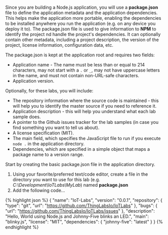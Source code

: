 Since you are building a Node.js application, you will use a __package.json__ file to define the application metadata and the application dependencies. This helps make the application more portable, enabling the dependencies to be installed anywhere you run the application (e.g. on any device you deploy it to). The package.json file is used to give information to __NPM__ to identify the project nd handle the project's dependencies. It can optionally contain other metadata, including a project description, the version of the project, license information, configuration data, etc.

The package.json is kept at the application root and requires two fields:

* Application name - The name must be less than or equal to 214 characters, may not start with a `.` or `_`, may not have uppercase letters in the name, and must not contain non-URL-safe characters.
* Application version.

Optionally, for these labs, you will include:

* The repository information where the source code is maintained - this will help you to identify the master source if you need to reference it.
* Application description - this will help you understand what each lab sample does.
* A pointer to the Github issues tracker for the lab samples (in case you find something you want to tell us about).
* A license specification (MIT).
* The main field, which specifies the JavaScript file to run if you execute `node .` in the application directory. 
* Dependencies, which are specified in a simple object that maps a package name to a version range.

Start by creating the basic package.json file in the application directory.

1. Using your favorite/preferred text/code editor, create a file in the directory you want to use for this lab (e.g. _C:\Development\IoTLabs\MyLab_) named __package.json__
2. Add the following code...

  {% highlight json %}
  {
    "name": "IoT-Labs",
    "version": "0.0.1",
    "repository": {
      "type": "git",
      "url": "https://github.com/ThingLabsIo/IoTLabs"
    },
    "bugs": {
      "url": "https://github.com/ThingLabsIo/IoTLabs/issues"
    },
    "description": "Hello, World using Node.js and Johnny-Five blinks an LED.",
    "main": "blinky.js",
    "license": "MIT",
    "dependencies": {
      "johnny-five": "latest"
    }
  }
  {% endhighlight %}